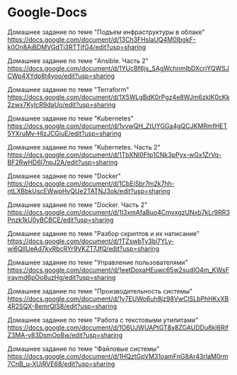 # Google-Docs

Домашнее задание по теме "Подъем инфраструктуры в облаке"
https://docs.google.com/document/d/13Ch3FHslaUQ4M0IbgkF-k0On8AiBDMVGdTi3RTTjfG4/edit?usp=sharing

Домашнее задание по теме "Ansible. Часть 2"
https://docs.google.com/document/d/1YUcBf6js_SAgWchnmlbDXcriYQWSJCWp4XYdp8t4yoo/edit?usp=sharing

Домашнее задание по теме "Terraform"
https://docs.google.com/document/d/1X5WLgBdK0rPgz4e8WJm6zklK0cKk2zwx7KyIcR9daUo/edit?usp=sharing

Домашнее задание по теме "Kubernetes"
https://docs.google.com/document/d/1vvwQH_ZtUYGGa4gQCJKMRmfHET5YXruMv-HlzJCGiuE/edit?usp=sharing

Домашнее задание по теме "Kubernetes. Часть 2"
https://docs.google.com/document/d/1TbXNI0Ftp1CNk3pPyx-wGx1ZrVq-BF2RwHD6l7npJ2A/edit?usp=sharing

Домашнее задание по теме "Docker"
https://docs.google.com/document/d/1CbEjSbr7m2k7hh-ntLXBbkUscEWwpHvQUe2TATNJ3ok/edit?usp=sharing

Домашнее задание по теме "Docker. Часть 2"
https://docs.google.com/document/d/1I3xmAfaBuo4CmvxgzUNxb7kLr9RR3Pnzk1kU0yBCBCE/edit?usp=sharing

Домашнее задание по теме "Разбор скриптов и их написание"
https://docs.google.com/document/d/1TZswbTy3bi7YLy-wi6QllUeAd7kvRbcRYr9VKZT7JfQ/edit?usp=sharing

Домашнее задание по теме "Управление пользователями"
https://docs.google.com/document/d/1eetDoxaHEuwc65w2sudIO4m_KWsFiraymd6pOo8uzHg/edit?usp=sharing

Домашнее задание по теме "Производительность системы"
https://docs.google.com/document/d/1y7EUWo6uh8jz98VwClSLbPhHKxXB4R2SQX-8emrQIS8/edit?usp=sharing

Домашнее задание по теме "Работа с текстовыми утилитами"
https://docs.google.com/document/d/1O6UJWUAPtGT8x8ZGAUDDu8kl6RifZ3MA-v83DsmOoBw/edit?usp=sharing

Домашнее задание по теме "Файловые системы"
https://docs.google.com/document/d/1HQztGpVM31oamFnG8Ar43rIaM0rm7CnB_u-XUiRVE68/edit?usp=sharing
